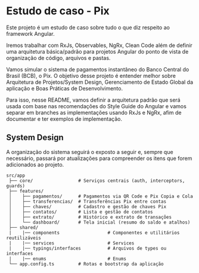 # Estudo de caso - Pix
Este projeto é um estudo de caso sobre tudo o que diz respeito ao framework Angular.

Iremos trabalhar com RxJs, Observables, NgRx, Clean Code além de definir uma arquitetura básica/padrão para projetos Angular do ponto de vista de organização de código, arquivos e pastas.

Vamos simular o sistema de pagamentos instantâneo do Banco Central do Brasil (BCB), o Pix. O objetivo desse projeto é entender melhor sobre Arquitetura de Projetos/System Design, Gerenciamento de Estado Global da aplicação e Boas Práticas de Desenvolvimento. 

Para isso, nesse README, vamos definir a arquitetura padrão que será usada com base nas recomendações do Style Guide do Angular e vamos separar em branches as implementações usando RxJs e NgRx, afim de documentar e ter exemplos de implementação. 

## System Design
A organização do sistema seguirá o exposto a seguir e, sempre que necessário, passará por atualizações para compreender os itens que forem adicionados ao projeto.

```
src/app
 ├── core/                 # Serviços centrais (auth, interceptors, guards)
 ├── features/
 │    ├── pagamentos/      # Pagamentos via QR Code e Pix Copia e Cola
 │    ├── transferencias/  # Transferências Pix entre contas
 │    ├── chaves/          # Cadastro e gestão de chaves Pix
 │    ├── contatos/        # Lista e gestão de contatos
 │    ├── extrato/         # Histórico e extrato de transações
 │    └── dashboard/       # Tela inicial (resumo do saldo e atalhos)
 ├── shared/
 |    |── components                  # Componentes e utilitários reutilizáveis
 |    |── services                    # Services
 |    |── typings/interfaces          # Arquivos de types ou interfaces
 |    |── enums                       # Enums
 └── app.config.ts         # Rotas e bootstrap da aplicação




```